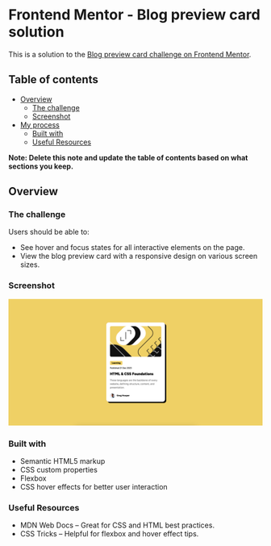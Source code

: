 # Frontend Mentor - Blog preview card solution

This is a solution to the [Blog preview card challenge on Frontend Mentor](https://www.frontendmentor.io/challenges/blog-preview-card-ckPaj01IcS).

## Table of contents

-   [Overview](#overview)
    -   [The challenge](#the-challenge)
    -   [Screenshot](#screenshot)
-   [My process](#my-process)
    -   [Built with](#built-with)
    -   [Useful Resources](#useful-resources)

**Note: Delete this note and update the table of contents based on what sections you keep.**

## Overview

### The challenge

Users should be able to:

-   See hover and focus states for all interactive elements on the page.
-   View the blog preview card with a responsive design on various screen sizes.

### Screenshot

![](./screenshot.jpg)

### Built with

-   Semantic HTML5 markup
-   CSS custom properties
-   Flexbox
-   CSS hover effects for better user interaction

### Useful Resources

-   MDN Web Docs – Great for CSS and HTML best practices.
-   CSS Tricks – Helpful for flexbox and hover effect tips.
